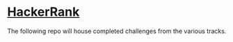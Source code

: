 # [HackerRank](https://www.hackerrank.com/dashboard)

The following repo will house completed challenges from the various tracks.
